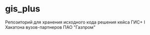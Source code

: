 # gis_plus
Репозиторий для хранения исходного кода решения кейса ГИС+  I Хакатона вузов-партнеров ПАО "Газпром"

